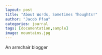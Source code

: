 ```yaml
---
layout: post
title: "About Words, Sometimes Thoughts!"
author: "Jacob Pfau"
categories: journal
tags: [documentation,sample]
image: mountains.jpg
---
```


An armchair blogger
